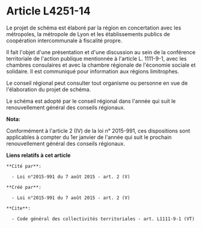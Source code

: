# Article L4251-14

Le projet de schéma est élaboré par la région en concertation avec les métropoles, la métropole de Lyon et les établissements
publics de coopération intercommunale à fiscalité propre. 

Il fait l'objet d'une présentation et d'une discussion au sein de la conférence territoriale de l'action publique mentionnée
à l'article L. 1111-9-1, avec les chambres consulaires et avec la chambre régionale de l'économie sociale et solidaire. Il
est communiqué pour information aux régions limitrophes. 

Le conseil régional peut consulter tout organisme ou personne en vue de l'élaboration du projet de schéma. 

Le schéma est adopté par le conseil régional dans l'année qui suit le renouvellement général des conseils régionaux.

**Nota:**

Conformément à l'article 2 (IV) de la loi n° 2015-991, ces dispositions sont applicables à compter du 1er janvier de l'année
qui suit le prochain renouvellement général des conseils régionaux.

**Liens relatifs à cet article**

	**Cité par**:

	  - Loi n°2015-991 du 7 août 2015 - art. 2 (V)

	**Créé par**:

	  - Loi n°2015-991 du 7 août 2015 - art. 2 (V)

	**Cite**:

	  - Code général des collectivités territoriales - art. L1111-9-1 (VT)
